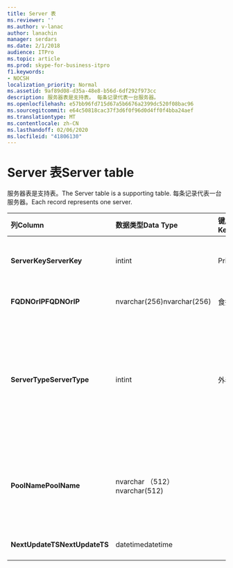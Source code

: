 ```yaml
---
title: Server 表
ms.reviewer: ''
ms.author: v-lanac
author: lanachin
manager: serdars
ms.date: 2/1/2018
audience: ITPro
ms.topic: article
ms.prod: skype-for-business-itpro
f1.keywords:
- NOCSH
localization_priority: Normal
ms.assetid: 9af89d08-d35a-48e8-b56d-6df292f973cc
description: 服务器表是支持表。 每条记录代表一台服务器。
ms.openlocfilehash: e57bb96fd715d67a5b6676a2399dc520f08bac96
ms.sourcegitcommit: e64c50818cac37f3d6f0f96d0d4ff0f4bba24aef
ms.translationtype: MT
ms.contentlocale: zh-CN
ms.lasthandoff: 02/06/2020
ms.locfileid: "41806130"
---
```

# <a name="server-table"></a><span data-ttu-id="6bef3-104">Server 表</span><span class="sxs-lookup"><span data-stu-id="6bef3-104">Server table</span></span>
 
<span data-ttu-id="6bef3-105">服务器表是支持表。</span><span class="sxs-lookup"><span data-stu-id="6bef3-105">The Server table is a supporting table.</span></span> <span data-ttu-id="6bef3-106">每条记录代表一台服务器。</span><span class="sxs-lookup"><span data-stu-id="6bef3-106">Each record represents one server.</span></span> 
  
|<span data-ttu-id="6bef3-107">**列**</span><span class="sxs-lookup"><span data-stu-id="6bef3-107">**Column**</span></span>|<span data-ttu-id="6bef3-108">**数据类型**</span><span class="sxs-lookup"><span data-stu-id="6bef3-108">**Data Type**</span></span>|<span data-ttu-id="6bef3-109">**键/索引**</span><span class="sxs-lookup"><span data-stu-id="6bef3-109">**Key/Index**</span></span>|<span data-ttu-id="6bef3-110">**详细信息**</span><span class="sxs-lookup"><span data-stu-id="6bef3-110">**Details**</span></span>|
|:-----|:-----|:-----|:-----|
|<span data-ttu-id="6bef3-111">**ServerKey**</span><span class="sxs-lookup"><span data-stu-id="6bef3-111">**ServerKey**</span></span> <br/> |<span data-ttu-id="6bef3-112">int</span><span class="sxs-lookup"><span data-stu-id="6bef3-112">int</span></span>  <br/> |<span data-ttu-id="6bef3-113">Primary</span><span class="sxs-lookup"><span data-stu-id="6bef3-113">Primary</span></span>  <br/> |<span data-ttu-id="6bef3-114">标识服务器的唯一号码。</span><span class="sxs-lookup"><span data-stu-id="6bef3-114">Unique number identifying the server.</span></span>  <br/> |
|<span data-ttu-id="6bef3-115">**FQDNOrIP**</span><span class="sxs-lookup"><span data-stu-id="6bef3-115">**FQDNOrIP**</span></span> <br/> |<span data-ttu-id="6bef3-116">nvarchar(256)</span><span class="sxs-lookup"><span data-stu-id="6bef3-116">nvarchar(256)</span></span>  <br/> |<span data-ttu-id="6bef3-117">食指</span><span class="sxs-lookup"><span data-stu-id="6bef3-117">index</span></span>  <br/> |<span data-ttu-id="6bef3-118">MAC 地址字符串。</span><span class="sxs-lookup"><span data-stu-id="6bef3-118">MAC address string.</span></span>  <br/> |
|<span data-ttu-id="6bef3-119">**ServerType**</span><span class="sxs-lookup"><span data-stu-id="6bef3-119">**ServerType**</span></span> <br/> |<span data-ttu-id="6bef3-120">int</span><span class="sxs-lookup"><span data-stu-id="6bef3-120">int</span></span>  <br/> |<span data-ttu-id="6bef3-121">外表</span><span class="sxs-lookup"><span data-stu-id="6bef3-121">Foreign</span></span>  <br/> |<span data-ttu-id="6bef3-122">1：中介服务器</span><span class="sxs-lookup"><span data-stu-id="6bef3-122">1: Mediation Server</span></span>  <br/> <span data-ttu-id="6bef3-123">2： a/V 会议 Server16394： A/V 边缘 service32769： Gateway</span><span class="sxs-lookup"><span data-stu-id="6bef3-123">2: A/V Conferencing Server16394: A/V Edge service32769: Gateway</span></span>  <br/> |
|<span data-ttu-id="6bef3-124">**PoolName**</span><span class="sxs-lookup"><span data-stu-id="6bef3-124">**PoolName**</span></span> <br/> |<span data-ttu-id="6bef3-125">nvarchar （512）</span><span class="sxs-lookup"><span data-stu-id="6bef3-125">nvarchar(512)</span></span>  <br/> ||<span data-ttu-id="6bef3-126">服务器所属的池。</span><span class="sxs-lookup"><span data-stu-id="6bef3-126">Pool the server belongs to.</span></span> <span data-ttu-id="6bef3-127">仅适用于 A/V 会议服务器。</span><span class="sxs-lookup"><span data-stu-id="6bef3-127">Only applicable for the A/V Conferencing Server.</span></span>  <br/> |
|<span data-ttu-id="6bef3-128">**NextUpdateTS**</span><span class="sxs-lookup"><span data-stu-id="6bef3-128">**NextUpdateTS**</span></span> <br/> |<span data-ttu-id="6bef3-129">datetime</span><span class="sxs-lookup"><span data-stu-id="6bef3-129">datetime</span></span>  <br/> ||<span data-ttu-id="6bef3-130">仅供内部使用。</span><span class="sxs-lookup"><span data-stu-id="6bef3-130">For internal use only.</span></span>  <br/> |
   

